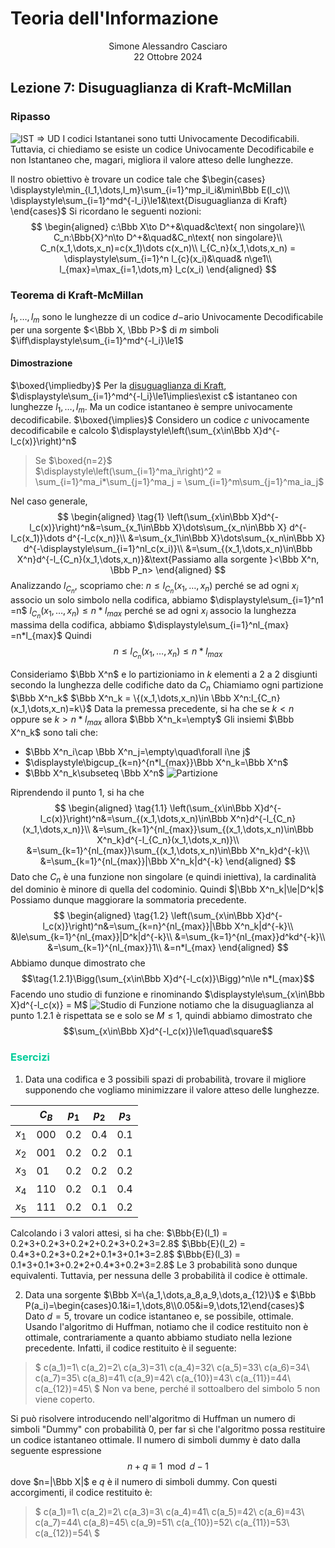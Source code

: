 # Teoria dell'Informazione
<html>
    <div align=center>
    Simone Alessandro Casciaro<br>
    22 Ottobre 2024
    </div>
</html>

## Lezione 7: Disuguaglianza di Kraft-McMillan
### Ripasso
![IST => UD](/img/sottoinsiemi/Istantanei.jpeg)
I codici Istantanei sono tutti Univocamente Decodificabili. Tuttavia, ci chiediamo se esiste un codice Univocamente Decodificabile e non Istantaneo che, magari, migliora il valore atteso delle lunghezze.

Il nostro obiettivo è trovare un codice tale che $\begin{cases}
\displaystyle\min_{l_1,\dots,l_m}\sum_{i=1}^mp_il_i&\min\Bbb E(l_c)\\
\displaystyle\sum_{i=1}^md^{-l_i}\le1&\text{Disuguaglianza di Kraft}
\end{cases}$
Si ricordano le seguenti nozioni:
$$
\begin{aligned}
c:\Bbb X\to D^+&\quad&c\text{ non singolare}\\
C_n:\Bbb{X}^n\to D^+&\quad&C_n\text{ non singolare}\\
C_n(x_1,\dots,x_n)=c(x_1)\dots c(x_n)\\
l_{C_n}(x_1,\dots,x_n) = \displaystyle\sum_{i=1}^n l_{c}(x_i)&\quad& n\ge1\\
l_{max}=\max_{i=1,\dots,m} l_c(x_i)
\end{aligned}
$$

### Teorema di Kraft-McMillan
$l_1,\dots,l_m$ sono le lunghezze di un codice $d-$ario Univocamente Decodificabile per una sorgente $<\Bbb X, \Bbb P>$ di $m$ simboli $\iff\displaystyle\sum_{i=1}^md^{-l_i}\le1$
#### Dimostrazione
$\boxed{\impliedby}$
Per la [disuguaglianza di Kraft](/pdf/Lez03.pdf), $\displaystyle\sum_{i=1}^md^{-l_i}\le1\implies\exist c$ istantaneo con lunghezze $l_1,\dots,l_m$. Ma un codice istantaneo è sempre univocamente decodificabile.
$\boxed{\implies}$
Considero un codice $c$ univocamente decodificabile e calcolo $\displaystyle\left(\sum_{x\in\Bbb X}d^{-l_c(x)}\right)^n$
> Se $\boxed{n=2}$<br>
$\displaystyle\left(\sum_{i=1}^ma_i\right)^2 = \sum_{i=1}^ma_i*\sum_{j=1}^ma_j = \sum_{i=1}^m\sum_{j=1}^ma_ia_j$

Nel caso generale,
$$
\begin{aligned}
\tag{1}
\left(\sum_{x\in\Bbb X}d^{-l_c(x)}\right)^n&=\sum_{x_1\in\Bbb X}\dots\sum_{x_n\in\Bbb X} d^{-l_c(x_1)}\dots d^{-l_c(x_n)}\\
&=\sum_{x_1\in\Bbb X}\dots\sum_{x_n\in\Bbb X} d^{-\displaystyle\sum_{i=1}^nl_c(x_i)}\\
&=\sum_{(x_1,\dots,x_n)\in\Bbb X^n}d^{-l_{C_n}(x_1,\dots,x_n)}&\text{Passiamo alla sorgente }<\Bbb X^n, \Bbb P_n>
\end{aligned}
$$
Analizzando $l_{C_n}$, scopriamo che:
$n\le l_{C_n}(x_1,\dots,x_n)$ perché se ad ogni $x_i$ associo un solo simbolo nella codifica, abbiamo $\displaystyle\sum_{i=1}^n1 =n$
$l_{C_n}(x_1,\dots,x_n)\le n*l_{max}$ perché se ad ogni $x_i$ associo la lunghezza massima della codifica, abbiamo $\displaystyle\sum_{i=1}^nl_{max} =n*l_{max}$
Quindi $$n\le l_{C_n}(x_1,\dots,x_n)\le n*l_{max}$$

Consideriamo $\Bbb X^n$ e lo partizioniamo in $k$ elementi a $2$ a $2$ disgiunti secondo la lunghezza delle codifiche dato da $C_n$
Chiamiamo ogni partizione $\Bbb X^n_k$
$\Bbb X^n_k = \{(x_1,\dots,x_n)\in \Bbb X^n:l_{C_n}(x_1,\dots,x_n)=k\}$
Data la premessa precedente, si ha che se $k<n$ oppure se $k>n*l_{max}$ allora $\Bbb X^n_k=\empty$
Gli insiemi $\Bbb X^n_k$ sono tali che:

- $\Bbb X^n_i\cap \Bbb X^n_j=\empty\quad\forall i\ne j$
- $\displaystyle\bigcup_{k=n}^{n*l_{max}}\Bbb X^n_k=\Bbb X^n$
- $\Bbb X^n_k\subseteq \Bbb X^n$
![Partizione](/img/kraft-mcmillan/partizione.PNG)

Riprendendo il punto $1$, si ha che
$$
\begin{aligned}
\tag{1.1}
\left(\sum_{x\in\Bbb X}d^{-l_c(x)}\right)^n&=\sum_{(x_1,\dots,x_n)\in\Bbb X^n}d^{-l_{C_n}(x_1,\dots,x_n)}\\
&=\sum_{k=1}^{nl_{max}}\sum_{(x_1,\dots,x_n)\in\Bbb X^n_k}d^{-l_{C_n}(x_1,\dots,x_n)}\\
&=\sum_{k=1}^{nl_{max}}\sum_{(x_1,\dots,x_n)\in\Bbb X^n_k}d^{-k}\\
&=\sum_{k=1}^{nl_{max}}|\Bbb X^n_k|d^{-k}
\end{aligned}
$$
Dato che $C_n$ è una funzione non singolare (e quindi iniettiva), la cardinalità del dominio è minore di quella del codominio. Quindi $|\Bbb X^n_k|\le|D^k|$ Possiamo dunque maggiorare la sommatoria precedente.
$$
\begin{aligned}
\tag{1.2}
\left(\sum_{x\in\Bbb X}d^{-l_c(x)}\right)^n&=\sum_{k=n}^{nl_{max}}|\Bbb X^n_k|d^{-k}\\
&\le\sum_{k=1}^{nl_{max}}|D^k|d^{-k}\\
&=\sum_{k=1}^{nl_{max}}d^kd^{-k}\\
&=\sum_{k=1}^{nl_{max}}1\\
&=n*l_{max}
\end{aligned}
$$
Abbiamo dunque dimostrato che $$\tag{1.2.1}\Bigg(\sum_{x\in\Bbb X}d^{-l_c(x)}\Bigg)^n\le n*l_{max}$$
Facendo uno studio di funzione e rinominando $\displaystyle\sum_{x\in\Bbb X}d^{-l_c(x)} = M$ 
![Studio di Funzione](/img/kraft-mcmillan/studio.PNG)
notiamo che la disuguaglianza al punto $1.2.1$ è rispettata se e solo se $M\le1$, quindi abbiamo dimostrato che $$\sum_{x\in\Bbb X}d^{-l_c(x)}\le1\quad\square$$

### <font color=00cc99>Esercizi</font>
1. Data una codifica e 3 possibili spazi di probabilità, trovare il migliore supponendo che vogliamo minimizzare il valore atteso delle lunghezze.

| | $C_B$ | $p_1$ | $p_2$ | $p_3$
|---|---|---|---|---|
| $x_1$ | $000$ | $0.2$ | $0.4$ | $0.1$
| $x_2$ | $001$ | $0.2$ | $0.2$ | $0.1$
| $x_3$ | $01$ | $0.2$ | $0.2$ | $0.2$
| $x_4$ | $110$ | $0.2$ | $0.1$ | $0.4$ 
| $x_5$ | $111$ | $0.2$ | $0.1$ | $0.2$

Calcolando i 3 valori attesi, si ha che:
$\Bbb{E}(l_1) = 0.2*3+0.2*3+0.2*2+0.2*3+0.2*3=2.8$
$\Bbb{E}(l_2) = 0.4*3+0.2*3+0.2*2+0.1*3+0.1*3=2.8$
$\Bbb{E}(l_3) = 0.1*3+0.1*3+0.2*2+0.4*3+0.2*3=2.8$
Le 3 probabilità sono dunque equivalenti. Tuttavia, per nessuna delle 3 probabilità il codice è ottimale.

2. Data una sorgente $\Bbb X=\{a_1,\dots,a_8,a_9,\dots,a_{12}\}$ e $\Bbb P(a_i)=\begin{cases}0.1&i=1,\dots,8\\0.05&i=9,\dots,12\end{cases}$
Dato $d=5$, trovare un codice istantaneo e, se possibile, ottimale.
Usando l'algoritmo di Huffman, notiamo che il codice restituito non è ottimale, contrariamente a quanto abbiamo studiato nella lezione precedente. Infatti, il codice restituito è il seguente:
> $
c(a_1)=1\\
c(a_2)=2\\
c(a_3)=31\\
c(a_4)=32\\
c(a_5)=33\\
c(a_6)=34\\
c(a_7)=35\\
c(a_8)=41\\
c(a_9)=42\\
c(a_{10})=43\\
c(a_{11})=44\\
c(a_{12})=45\\
$ Non va bene, perché il sottoalbero del simbolo $5$ non viene coperto.

Si può risolvere introducendo nell'algoritmo di Huffman un numero di simboli "Dummy" con probabilità $0$, per far sì che l'algoritmo possa restituire un codice istantaneo ottimale. Il numero di simboli dummy è dato dalla seguente espressione
$$n+q\equiv 1\mod{d-1}$$ dove $n=|\Bbb X|$ e $q$ è il numero di simboli dummy. Con questi accorgimenti, il codice restituito è:
> $
c(a_1)=1\\
c(a_2)=2\\
c(a_3)=3\\
c(a_4)=41\\
c(a_5)=42\\
c(a_6)=43\\
c(a_7)=44\\
c(a_8)=45\\
c(a_9)=51\\
c(a_{10})=52\\
c(a_{11})=53\\
c(a_{12})=54\\
$